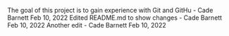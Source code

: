 The goal of this project is to gain experience with Git and GitHu - Cade Barnett Feb 10, 2022
Edited README.md to show changes - Cade Barnett Feb 10, 2022
Another edit - Cade Barnett Feb 10, 2022
